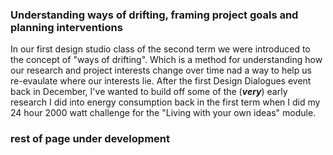 

### Understanding ways of drifting, framing project goals and planning interventions


In our first design studio class of the second term we were introduced to the concept of "ways of drifting". Which is a method for understanding how our research and project interests change over time nad a way to help us re-evaulate where our interests lie. After the first Design Dialogues event back in December, I've wanted to build off some of the (***very***) early research I did into energy consumption back in the first term when I did my 24 hour 2000 watt challenge for the "Living with your own ideas" module. 

### rest of page under development